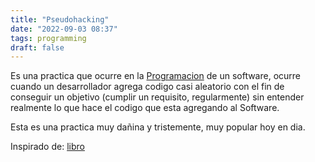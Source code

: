 ```yaml
---
title: "Pseudohacking"
date: "2022-09-03 08:37"
tags: programming
draft: false
---
```

Es una practica que ocurre en la [Programacion](Programacion.md) de un software, ocurre cuando un desarrollador agrega codigo casi aleatorio con el fin de conseguir un objetivo (cumplir un requisito, regularmente) sin entender realmente lo que hace el codigo que esta agregando al Software.

Esta es una practica muy dañina y tristemente, muy popular hoy en dia.

Inspirado de: [libro](content/The%20essentials%20of%20modern%20software%20engineering%20Free%20the%20practices%20from%20the%20method%20prisons!/libro.md)